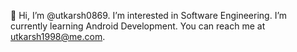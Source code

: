 👋 Hi, I’m @utkarsh0869. I’m interested in Software Engineering. I’m currently learning Android Development. You can reach me at utkarsh1998@me.com. 

